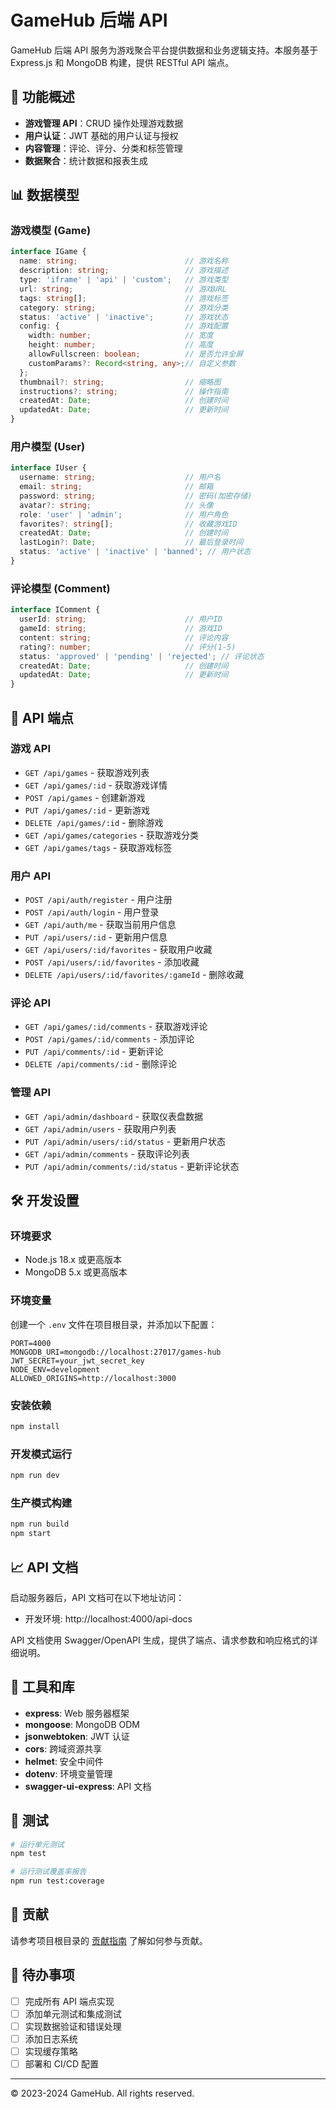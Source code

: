 # GameHub 后端 API

GameHub 后端 API 服务为游戏聚合平台提供数据和业务逻辑支持。本服务基于 Express.js 和 MongoDB 构建，提供 RESTful API 端点。

## 🚀 功能概述

- **游戏管理 API**：CRUD 操作处理游戏数据
- **用户认证**：JWT 基础的用户认证与授权
- **内容管理**：评论、评分、分类和标签管理
- **数据聚合**：统计数据和报表生成

## 📊 数据模型

### 游戏模型 (Game)
```typescript
interface IGame {
  name: string;                        // 游戏名称
  description: string;                 // 游戏描述
  type: 'iframe' | 'api' | 'custom';   // 游戏类型
  url: string;                         // 游戏URL
  tags: string[];                      // 游戏标签
  category: string;                    // 游戏分类
  status: 'active' | 'inactive';       // 游戏状态
  config: {                            // 游戏配置
    width: number;                     // 宽度
    height: number;                    // 高度
    allowFullscreen: boolean;          // 是否允许全屏
    customParams?: Record<string, any>;// 自定义参数
  };
  thumbnail?: string;                  // 缩略图
  instructions?: string;               // 操作指南
  createdAt: Date;                     // 创建时间
  updatedAt: Date;                     // 更新时间
}
```

### 用户模型 (User)
```typescript
interface IUser {
  username: string;                    // 用户名
  email: string;                       // 邮箱
  password: string;                    // 密码(加密存储)
  avatar?: string;                     // 头像
  role: 'user' | 'admin';              // 用户角色
  favorites?: string[];                // 收藏游戏ID
  createdAt: Date;                     // 创建时间
  lastLogin?: Date;                    // 最后登录时间
  status: 'active' | 'inactive' | 'banned'; // 用户状态
}
```

### 评论模型 (Comment)
```typescript
interface IComment {
  userId: string;                      // 用户ID
  gameId: string;                      // 游戏ID
  content: string;                     // 评论内容
  rating?: number;                     // 评分(1-5)
  status: 'approved' | 'pending' | 'rejected'; // 评论状态
  createdAt: Date;                     // 创建时间
  updatedAt: Date;                     // 更新时间
}
```

## 🔌 API 端点

### 游戏 API
- `GET /api/games` - 获取游戏列表
- `GET /api/games/:id` - 获取游戏详情
- `POST /api/games` - 创建新游戏
- `PUT /api/games/:id` - 更新游戏
- `DELETE /api/games/:id` - 删除游戏
- `GET /api/games/categories` - 获取游戏分类
- `GET /api/games/tags` - 获取游戏标签

### 用户 API
- `POST /api/auth/register` - 用户注册
- `POST /api/auth/login` - 用户登录
- `GET /api/auth/me` - 获取当前用户信息
- `PUT /api/users/:id` - 更新用户信息
- `GET /api/users/:id/favorites` - 获取用户收藏
- `POST /api/users/:id/favorites` - 添加收藏
- `DELETE /api/users/:id/favorites/:gameId` - 删除收藏

### 评论 API
- `GET /api/games/:id/comments` - 获取游戏评论
- `POST /api/games/:id/comments` - 添加评论
- `PUT /api/comments/:id` - 更新评论
- `DELETE /api/comments/:id` - 删除评论

### 管理 API
- `GET /api/admin/dashboard` - 获取仪表盘数据
- `GET /api/admin/users` - 获取用户列表
- `PUT /api/admin/users/:id/status` - 更新用户状态
- `GET /api/admin/comments` - 获取评论列表
- `PUT /api/admin/comments/:id/status` - 更新评论状态

## 🛠️ 开发设置

### 环境要求
- Node.js 18.x 或更高版本
- MongoDB 5.x 或更高版本

### 环境变量
创建一个 `.env` 文件在项目根目录，并添加以下配置：

```
PORT=4000
MONGODB_URI=mongodb://localhost:27017/games-hub
JWT_SECRET=your_jwt_secret_key
NODE_ENV=development
ALLOWED_ORIGINS=http://localhost:3000
```

### 安装依赖
```bash
npm install
```

### 开发模式运行
```bash
npm run dev
```

### 生产模式构建
```bash
npm run build
npm start
```

## 📈 API 文档

启动服务器后，API 文档可在以下地址访问：
- 开发环境: http://localhost:4000/api-docs

API 文档使用 Swagger/OpenAPI 生成，提供了端点、请求参数和响应格式的详细说明。

## 🔧 工具和库

- **express**: Web 服务器框架
- **mongoose**: MongoDB ODM
- **jsonwebtoken**: JWT 认证
- **cors**: 跨域资源共享
- **helmet**: 安全中间件
- **dotenv**: 环境变量管理
- **swagger-ui-express**: API 文档

## 🧪 测试

```bash
# 运行单元测试
npm test

# 运行测试覆盖率报告
npm run test:coverage
```

## 🤝 贡献

请参考项目根目录的 [贡献指南](../CONTRIBUTING.md) 了解如何参与贡献。

## 📝 待办事项

- [ ] 完成所有 API 端点实现
- [ ] 添加单元测试和集成测试
- [ ] 实现数据验证和错误处理
- [ ] 添加日志系统
- [ ] 实现缓存策略
- [ ] 部署和 CI/CD 配置

---

© 2023-2024 GameHub. All rights reserved. 
